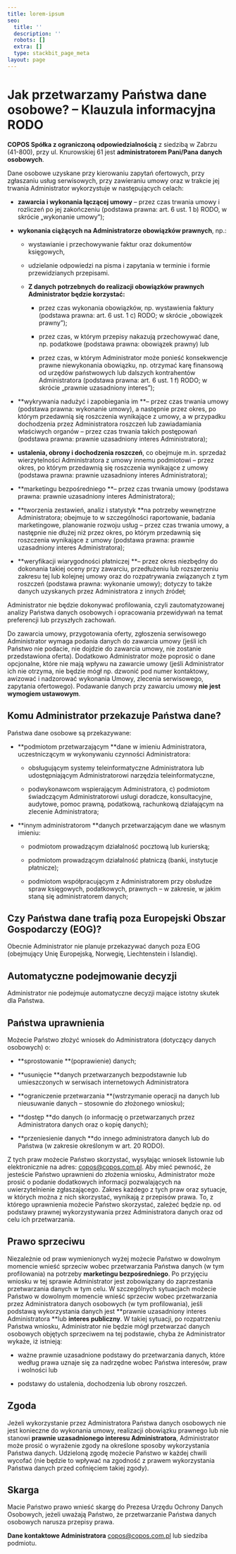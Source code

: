 ```yaml
---
title: lorem-ipsum
seo:
  title: ''
  description: ''
  robots: []
  extra: []
  type: stackbit_page_meta
layout: page
---
```

# **Jak przetwarzamy Państwa dane osobowe? – Klauzula informacyjna RODO**

**COPOS Spółka z ograniczoną odpowiedzialnością** z siedzibą w Zabrzu (41-800), przy ul. Knurowskiej 61 jest **administratorem Pani/Pana danych osobowych**.

Dane osobowe uzyskane przy kierowaniu zapytań ofertowych, przy zgłaszaniu usług serwisowych, przy zawieraniu umowy oraz w trakcie jej trwania Administrator wykorzystuje w następujących celach:

*   **zawarcia i wykonania łączącej umowy** – przez czas trwania umowy i rozliczeń po jej zakończeniu (podstawa prawna: art. 6 ust. 1 b) RODO, w skrócie „wykonanie umowy”);

*   **wykonania ciążących na Administratorze obowiązków prawnych**, np.:

    *   wystawianie i przechowywanie faktur oraz dokumentów księgowych,

    *   udzielanie odpowiedzi na pisma i zapytania w terminie i formie przewidzianych przepisami.

    *   **Z danych potrzebnych do realizacji obowiązków prawnych Administrator będzie korzystać:**

        *   przez czas wykonania obowiązków, np. wystawienia faktury (podstawa prawna: art. 6 ust. 1 c) RODO; w skrócie „obowiązek prawny”);

        *   przez czas, w którym przepisy nakazują przechowywać dane, np. podatkowe (podstawa prawna: obowiązek prawny) lub

        *   przez czas, w którym Administrator może ponieść konsekwencje prawne niewykonania obowiązku, np. otrzymać karę finansową od urzędów państwowych lub dalszych kontrahentów Administratora (podstawa prawna: art. 6 ust. 1 f) RODO; w skrócie „prawnie uzasadniony interes”);

*   **wykrywania nadużyć i zapobiegania im **– przez czas trwania umowy (podstawa prawna: wykonanie umowy), a następnie przez okres, po którym przedawnią się roszczenia wynikające z umowy, a w przypadku dochodzenia przez Administratora roszczeń lub zawiadamiania właściwych organów – przez czas trwania takich postępowań (podstawa prawna: prawnie uzasadniony interes Administratora);

*   **ustalenia, obrony i dochodzenia roszczeń**, co obejmuje m.in. sprzedaż wierzytelności Administratora z umowy innemu podmiotowi – przez okres, po którym przedawnią się roszczenia wynikające z umowy (podstawa prawna: prawnie uzasadniony interes Administratora);

*   **marketingu bezpośredniego **– przez czas trwania umowy (podstawa prawna: prawnie uzasadniony interes Administratora);

*   **tworzenia zestawień, analiz i statystyk **na potrzeby wewnętrzne Administratora; obejmuje to w szczególności raportowanie, badania marketingowe, planowanie rozwoju usług – przez czas trwania umowy, a następnie nie dłużej niż przez okres, po którym przedawnią się roszczenia wynikające z umowy (podstawa prawna: prawnie uzasadniony interes Administratora);

*   **weryfikacji wiarygodności płatniczej **– przez okres niezbędny do dokonania takiej oceny przy zawarciu, przedłużeniu lub rozszerzeniu zakresu tej lub kolejnej umowy oraz do rozpatrywania związanych z tym roszczeń (podstawa prawna: wykonanie umowy); dotyczy to także danych uzyskanych przez Administratora z innych źródeł;

Administrator nie będzie dokonywać profilowania, czyli zautomatyzowanej analizy Państwa danych osobowych i opracowania przewidywań na temat preferencji lub przyszłych zachowań.

Do zawarcia umowy, przygotowania oferty, zgłoszenia serwisowego Administrator wymaga podania danych do zawarcia umowy (jeśli ich Państwo nie podacie, nie dojdzie do zawarcia umowy, nie zostanie przedstawiona oferta). Dodatkowo Administrator może poprosić o dane opcjonalne, które nie mają wpływu na zawarcie umowy (jeśli Administrator ich nie otrzyma, nie będzie mógł np. dzwonić pod numer kontaktowy, awizować i nadzorować wykonania Umowy, zlecenia serwisowego, zapytania ofertowego). Podawanie danych przy zawarciu umowy **nie jest wymogiem ustawowym**.

## **Komu Administrator przekazuje Państwa dane?**

Państwa dane osobowe są przekazywane:

*   **podmiotom przetwarzającym **dane w imieniu Administratora, uczestniczącym w wykonywaniu czynności Administratora:

    *   obsługującym systemy teleinformatyczne Administratora lub udostępniającym Administratorowi narzędzia teleinformatyczne,

    *   podwykonawcom wspierającym Administratora, c) podmiotom świadczącym Administratorowi usługi doradcze, konsultacyjne, audytowe, pomoc prawną, podatkową, rachunkową działającym na zlecenie Administratora;

*   **innym administratorom **danych przetwarzającym dane we własnym imieniu:

    *   podmiotom prowadzącym działalność pocztową lub kurierską;

    *   podmiotom prowadzącym działalność płatniczą (banki, instytucje płatnicze);

    *   podmiotom współpracującym z Administratorem przy obsłudze spraw księgowych, podatkowych, prawnych – w zakresie, w jakim staną się administratorem danych;

## **Czy Państwa dane trafią poza Europejski Obszar Gospodarczy (EOG)?**

Obecnie Administrator nie planuje przekazywać danych poza EOG (obejmujący Unię Europejską, Norwegię, Liechtenstein i Islandię).

## **Automatyczne podejmowanie decyzji**

Administrator nie podejmuje automatyczne decyzji mające istotny skutek dla Państwa.

## **Państwa uprawnienia**

Możecie Państwo złożyć wniosek do Administratora (dotyczący danych osobowych) o:

*   **sprostowanie **(poprawienie) danych;

*   **usunięcie **danych przetwarzanych bezpodstawnie lub umieszczonych w serwisach internetowych Administratora

*   **ograniczenie przetwarzania **(wstrzymanie operacji na danych lub nieusuwanie danych – stosownie do złożonego wniosku);

*   **dostęp **do danych (o informację o przetwarzanych przez Administratora danych oraz o kopię danych);

*   **przeniesienie danych **do innego administratora danych lub do Państwa (w zakresie określonym w art. 20 RODO).

Z tych praw możecie Państwo skorzystać, wysyłając wniosek listownie lub elektronicznie na adres: copos@copos.com.pl. Aby mieć pewność, że jesteście Państwo uprawnieni do złożenia wniosku, Administrator może prosić o podanie dodatkowych informacji pozwalających na uwierzytelnienie zgłaszającego. Zakres każdego z tych praw oraz sytuacje, w których można z nich skorzystać, wynikają z przepisów prawa. To, z którego uprawnienia możecie Państwo skorzystać, zależeć będzie np. od podstawy prawnej wykorzystywania przez Administratora danych oraz od celu ich przetwarzania.

## **Prawo sprzeciwu**

Niezależnie od praw wymienionych wyżej możecie Państwo w dowolnym momencie wnieść sprzeciw wobec przetwarzania Państwa danych (w tym profilowania) na potrzeby **marketingu bezpośredniego**. Po przyjęciu wniosku w tej sprawie Administrator jest zobowiązany do zaprzestania przetwarzania danych w tym celu. W szczególnych sytuacjach możecie Państwo w dowolnym momencie wnieść sprzeciw wobec przetwarzania przez Administratora danych osobowych (w tym profilowania), jeśli podstawą wykorzystania danych jest **prawnie uzasadniony interes Administratora **lub **interes publiczny**. W takiej sytuacji, po rozpatrzeniu Państwa wniosku, Administrator nie będzie mógł przetwarzać danych osobowych objętych sprzeciwem na tej podstawie, chyba że Administrator wykaże, iż istnieją:

*   ważne prawnie uzasadnione podstawy do przetwarzania danych, które według prawa uznaje się za nadrzędne wobec Państwa interesów, praw i wolności lub

*   podstawy do ustalenia, dochodzenia lub obrony roszczeń.

## **Zgoda**

Jeżeli wykorzystanie przez Administratora Państwa danych osobowych nie jest konieczne do wykonania umowy, realizacji obowiązku prawnego lub nie stanowi **prawnie uzasadnionego interesu Administratora**, Administrator może prosić o wyrażenie zgody na określone sposoby wykorzystania Państwa danych. Udzieloną zgodę możecie Państwo w każdej chwili wycofać (nie będzie to wpływać na zgodność z prawem wykorzystania Państwa danych przed cofnięciem takiej zgody).

## **Skarga**

Macie Państwo prawo wnieść skargę do Prezesa Urzędu Ochrony Danych Osobowych, jeżeli uważają Państwo, że przetwarzanie Państwa danych osobowych narusza przepisy prawa.

**Dane kontaktowe Administratora** copos@copos.com.pl lub siedziba podmiotu.
